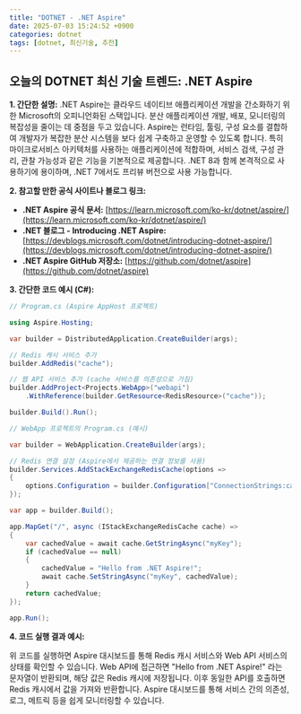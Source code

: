 ```yaml
---
title: "DOTNET - .NET Aspire"
date: 2025-07-03 15:24:52 +0900
categories: dotnet
tags: [dotnet, 최신기술, 추천]
---
```


## 오늘의 DOTNET 최신 기술 트렌드: **.NET Aspire**

**1. 간단한 설명:**
.NET Aspire는 클라우드 네이티브 애플리케이션 개발을 간소화하기 위한 Microsoft의 오피니언화된 스택입니다. 분산 애플리케이션 개발, 배포, 모니터링의 복잡성을 줄이는 데 중점을 두고 있습니다. Aspire는 런타임, 툴링, 구성 요소를 결합하여 개발자가 복잡한 분산 시스템을 보다 쉽게 구축하고 운영할 수 있도록 합니다. 특히 마이크로서비스 아키텍처를 사용하는 애플리케이션에 적합하며, 서비스 검색, 구성 관리, 관찰 가능성과 같은 기능을 기본적으로 제공합니다. .NET 8과 함께 본격적으로 사용하기에 용이하며, .NET 7에서도 프리뷰 버전으로 사용 가능합니다.

**2. 참고할 만한 공식 사이트나 블로그 링크:**

*   **.NET Aspire 공식 문서:** [https://learn.microsoft.com/ko-kr/dotnet/aspire/](https://learn.microsoft.com/ko-kr/dotnet/aspire/)
*   **.NET 블로그 - Introducing .NET Aspire:** [https://devblogs.microsoft.com/dotnet/introducing-dotnet-aspire/](https://devblogs.microsoft.com/dotnet/introducing-dotnet-aspire/)
*   **.NET Aspire GitHub 저장소:** [https://github.com/dotnet/aspire](https://github.com/dotnet/aspire)

**3. 간단한 코드 예시 (C#):**

```csharp
// Program.cs (Aspire AppHost 프로젝트)

using Aspire.Hosting;

var builder = DistributedApplication.CreateBuilder(args);

// Redis 캐시 서비스 추가
builder.AddRedis("cache");

// 웹 API 서비스 추가 (cache 서비스를 의존성으로 가짐)
builder.AddProject<Projects.WebApp>("webapi")
    .WithReference(builder.GetResource<RedisResource>("cache"));

builder.Build().Run();
```

```csharp
// WebApp 프로젝트의 Program.cs (예시)

var builder = WebApplication.CreateBuilder(args);

// Redis 연결 설정 (Aspire에서 제공하는 연결 정보를 사용)
builder.Services.AddStackExchangeRedisCache(options =>
{
    options.Configuration = builder.Configuration["ConnectionStrings:cache"];
});

var app = builder.Build();

app.MapGet("/", async (IStackExchangeRedisCache cache) =>
{
    var cachedValue = await cache.GetStringAsync("myKey");
    if (cachedValue == null)
    {
        cachedValue = "Hello from .NET Aspire!";
        await cache.SetStringAsync("myKey", cachedValue);
    }
    return cachedValue;
});

app.Run();

```

**4. 코드 실행 결과 예시:**

위 코드를 실행하면 Aspire 대시보드를 통해 Redis 캐시 서비스와 Web API 서비스의 상태를 확인할 수 있습니다.  Web API에 접근하면 "Hello from .NET Aspire!" 라는 문자열이 반환되며, 해당 값은 Redis 캐시에 저장됩니다.  이후 동일한 API를 호출하면 Redis 캐시에서 값을 가져와 반환합니다. Aspire 대시보드를 통해 서비스 간의 의존성, 로그, 메트릭 등을 쉽게 모니터링할 수 있습니다.

